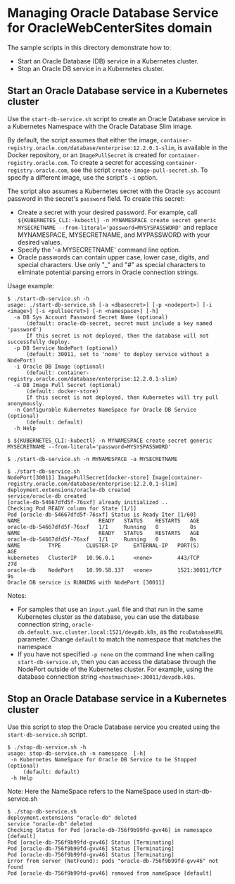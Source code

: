 # Managing Oracle Database Service for OracleWebCenterSites domain

The sample scripts in this directory demonstrate how to:
* Start an Oracle Database (DB) service in a Kubernetes cluster.
* Stop an Oracle DB service in a Kubernetes cluster.

## Start an Oracle Database service in a Kubernetes cluster

Use the `start-db-service.sh` script to create an Oracle Database service in a Kubernetes Namespace with the Oracle Database Slim image.

By default, the script assumes that either the image, `container-registry.oracle.com/database/enterprise:12.2.0.1-slim`, is available in the Docker repository, or an `ImagePullSecret` is created for `container-registry.oracle.com`. To create a secret for accessing `container-registry.oracle.com`, see the script `create-image-pull-secret.sh`. To specify a different image, use the script's `-i` option.

The script also assumes a Kubernetes secret with the Oracle `sys` account password in the secret's `password` field. To create this secret:
- Create a secret with your desired password. For example, call
`${KUBERNETES_CLI:-kubectl} -n MYNAMESPACE create secret generic MYSECRETNAME --from-literal='password=MYSYSPASSWORD'`
and replace MYNAMESPACE, MYSECRETNAME, and MYPASSWORD with your desired values.
- Specify the '-a MYSECRETNAME' command line option.
- Oracle passwords can contain upper case, lower case, digits, and special characters.
  Use only "_" and "#" as special characters to eliminate potential parsing errors in Oracle connection strings.

Usage example:

```shell
$ ./start-db-service.sh -h
usage: ./start-db-service.sh [-a <dbasecret>] [-p <nodeport>] [-i <image>] [-s <pullsecret>] [-n <namespace>] [-h]
  -a DB Sys Account Password Secret Name (optional)
      (default: oracle-db-secret, secret must include a key named 'password')
      If this secret is not deployed, then the database will not successfully deploy.
  -p DB Service NodePort (optional)
      (default: 30011, set to 'none' to deploy service without a NodePort)
  -i Oracle DB Image (optional)
      (default: container-registry.oracle.com/database/enterprise:12.2.0.1-slim)
  -s DB Image Pull Secret (optional)
      (default: docker-store)
      If this secret is not deployed, then Kubernetes will try pull anonymously.
  -n Configurable Kubernetes NameSpace for Oracle DB Service (optional)
      (default: default)
  -h Help
```
```shell
$ ${KUBERNETES_CLI:-kubectl} -n MYNAMESPACE create secret generic MYSECRETNAME --from-literal='password=MYSYSPASSWORD'
```
```shell
$ ./start-db-service.sh -n MYNAMESPACE -a MYSECRETNAME
```
```shell
$ ./start-db-service.sh
NodePort[30011] ImagePullSecret[docker-store] Image[container-registry.oracle.com/database/enterprise:12.2.0.1-slim]
deployment.extensions/oracle-db created
service/oracle-db created
[oracle-db-54667dfd5f-76sxf] already initialized ..
Checking Pod READY column for State [1/1]
Pod [oracle-db-54667dfd5f-76sxf] Status is Ready Iter [1/60]
NAME                         READY   STATUS    RESTARTS   AGE
oracle-db-54667dfd5f-76sxf   1/1     Running   0          8s
NAME                         READY   STATUS    RESTARTS   AGE
oracle-db-54667dfd5f-76sxf   1/1     Running   0          8s
NAME         TYPE        CLUSTER-IP     EXTERNAL-IP   PORT(S)          AGE
kubernetes   ClusterIP   10.96.0.1      <none>        443/TCP          27d
oracle-db    NodePort    10.99.58.137   <none>        1521:30011/TCP   9s
Oracle DB service is RUNNING with NodePort [30011]
```

Notes:
- For samples that use an `input.yaml` file and that run in the same Kubernetes cluster as the database, you can use the database connection string, `oracle-db.default.svc.cluster.local:1521/devpdb.k8s`, as the `rcuDatabaseURL` parameter. Change `default` to match the namespace that matches the namespace
- If you have not specified `-p none` on the command line when calling `start-db-service.sh`, then you can access the database through the NodePort outside of the Kubernetes cluster. For example, using the database connection string `<hostmachine>:30011/devpdb.k8s`.

## Stop an Oracle Database service in a Kubernetes cluster

Use this script to stop the Oracle Database service you created using the `start-db-service.sh` script.

```shell
$ ./stop-db-service.sh -h
usage: stop-db-service.sh -n namespace  [-h]
 -n Kubernetes NameSpace for Oracle DB Service to be Stopped (optional)
     (default: default)
 -h Help
```

Note: Here the NameSpace refers to the NameSpace used in start-db-service.sh

```
$ ./stop-db-service.sh
deployment.extensions "oracle-db" deleted
service "oracle-db" deleted
Checking Status for Pod [oracle-db-756f9b99fd-gvv46] in namesapce [default]
Pod [oracle-db-756f9b99fd-gvv46] Status [Terminating]
Pod [oracle-db-756f9b99fd-gvv46] Status [Terminating]
Pod [oracle-db-756f9b99fd-gvv46] Status [Terminating]
Error from server (NotFound): pods "oracle-db-756f9b99fd-gvv46" not found
Pod [oracle-db-756f9b99fd-gvv46] removed from nameSpace [default]
```

